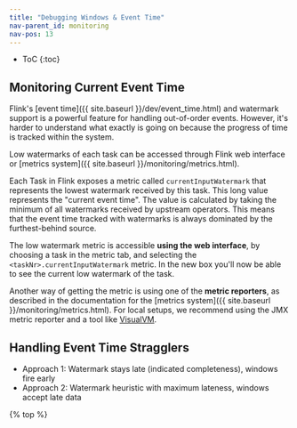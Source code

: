 ```yaml
---
title: "Debugging Windows & Event Time"
nav-parent_id: monitoring
nav-pos: 13
---
```

<!--
Licensed to the Apache Software Foundation (ASF) under one
or more contributor license agreements.  See the NOTICE file
distributed with this work for additional information
regarding copyright ownership.  The ASF licenses this file
to you under the Apache License, Version 2.0 (the
"License"); you may not use this file except in compliance
with the License.  You may obtain a copy of the License at

  http://www.apache.org/licenses/LICENSE-2.0

Unless required by applicable law or agreed to in writing,
software distributed under the License is distributed on an
"AS IS" BASIS, WITHOUT WARRANTIES OR CONDITIONS OF ANY
KIND, either express or implied.  See the License for the
specific language governing permissions and limitations
under the License.
-->

* ToC {:toc}

## Monitoring Current Event Time

Flink's [event time]({{ site.baseurl }}/dev/event_time.html) and watermark support is a powerful feature for handling out-of-order events. However, it's harder to understand what exactly is going on because the progress of time is tracked within the system.

Low watermarks of each task can be accessed through Flink web interface or [metrics system]({{ site.baseurl }}/monitoring/metrics.html).

Each Task in Flink exposes a metric called `currentInputWatermark` that represents the lowest watermark received by this task. This long value represents the "current event time". The value is calculated by taking the minimum of all watermarks received by upstream operators. This means that the event time tracked with watermarks is always dominated by the furthest-behind source.

The low watermark metric is accessible **using the web interface**, by choosing a task in the metric tab, and selecting the `<taskNr>.currentInputWatermark` metric. In the new box you'll now be able to see the current low watermark of the task.

Another way of getting the metric is using one of the **metric reporters**, as described in the documentation for the [metrics system]({{ site.baseurl }}/monitoring/metrics.html). For local setups, we recommend using the JMX metric reporter and a tool like [VisualVM](https://visualvm.github.io/).

## Handling Event Time Stragglers

* Approach 1: Watermark stays late (indicated completeness), windows fire early
* Approach 2: Watermark heuristic with maximum lateness, windows accept late data

{% top %}